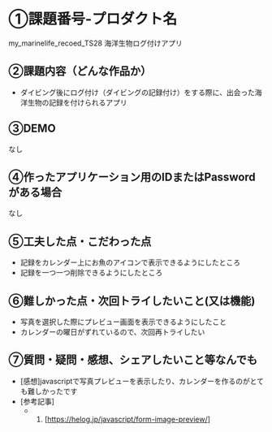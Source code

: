 # ①課題番号-プロダクト名
my_marinelife_recoed_TS28
海洋生物ログ付けアプリ

## ②課題内容（どんな作品か）
- ダイビング後にログ付け（ダイビングの記録付け）をする際に、出会った海洋生物の記録を付けられるアプリ

## ③DEMO

なし

## ④作ったアプリケーション用のIDまたはPasswordがある場合

なし

## ⑤工夫した点・こだわった点

- 記録をカレンダー上にお魚のアイコンで表示できるようにしたところ
- 記録を一つ一つ削除できるようにしたところ

## ⑥難しかった点・次回トライしたいこと(又は機能)

- 写真を選択した際にプレビュー画面を表示できるようにしたこと
- カレンダーの曜日がずれているので、次回再トライしたい

## ⑦質問・疑問・感想、シェアしたいこと等なんでも

- [感想]javascriptで写真プレビューを表示したり、カレンダーを作るのがとても難しかったです
- [参考記事]
  - 1. [https://helog.jp/javascript/form-image-preview/]
